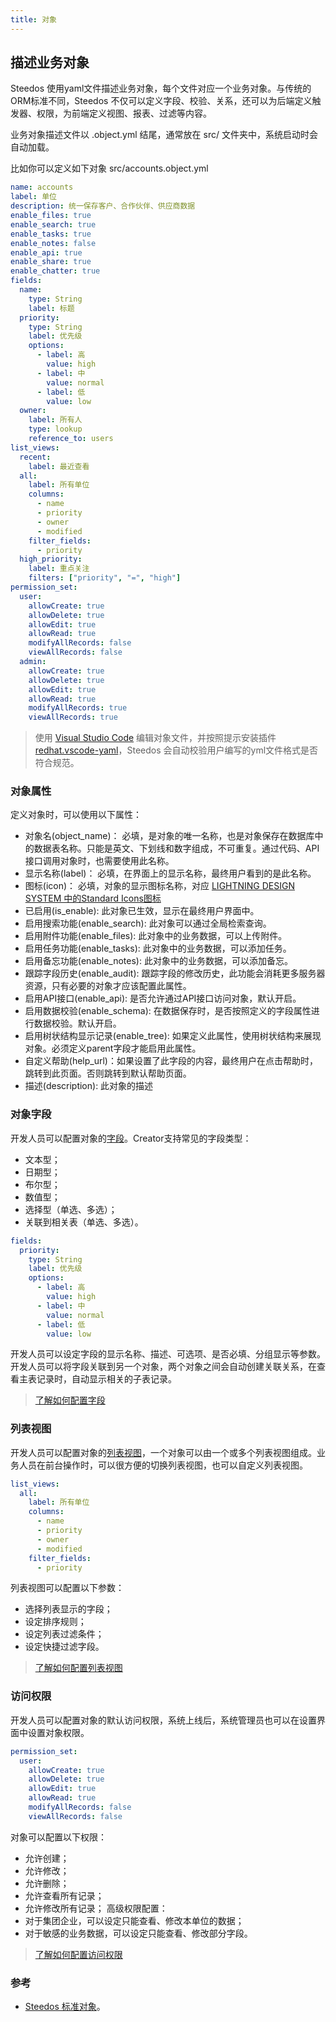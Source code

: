```yaml
---
title: 对象
---
```


## 描述业务对象
Steedos 使用yaml文件描述业务对象，每个文件对应一个业务对象。与传统的ORM标准不同，Steedos 不仅可以定义字段、校验、关系，还可以为后端定义触发器、权限，为前端定义视图、报表、过滤等内容。

业务对象描述文件以 .object.yml 结尾，通常放在 src/ 文件夹中，系统启动时会自动加载。

比如你可以定义如下对象 src/accounts.object.yml
```yaml
name: accounts
label: 单位
description: 统一保存客户、合作伙伴、供应商数据
enable_files: true
enable_search: true
enable_tasks: true
enable_notes: false
enable_api: true
enable_share: true
enable_chatter: true
fields:
  name: 
    type: String
    label: 标题 
  priority:
    type: String
    label: 优先级
    options:
      - label: 高
        value: high
      - label: 中
        value: normal
      - label: 低
        value: low
  owner:
    label: 所有人
    type: lookup
    reference_to: users
list_views:
  recent:
    label: 最近查看
  all:
    label: 所有单位
    columns:
      - name
      - priority
      - owner
      - modified
    filter_fields:
      - priority
  high_priority:
    label: 重点关注
    filters: ["priority", "=", "high"]
permission_set:
  user:
    allowCreate: true
    allowDelete: true
    allowEdit: true
    allowRead: true
    modifyAllRecords: false
    viewAllRecords: false
  admin:
    allowCreate: true
    allowDelete: true
    allowEdit: true
    allowRead: true
    modifyAllRecords: true
    viewAllRecords: true
```
> 使用 [Visual Studio Code](https://code.visualstudio.com/) 编辑对象文件，并按照提示安装插件[redhat.vscode-yaml](https://marketplace.visualstudio.com/items?itemName=redhat.vscode-yaml)，Steedos 会自动校验用户编写的yml文件格式是否符合规范。

### 对象属性
定义对象时，可以使用以下属性：
- 对象名(object_name)： 必填，是对象的唯一名称，也是对象保存在数据库中的数据表名称。只能是英文、下划线和数字组成，不可重复。通过代码、API接口调用对象时，也需要使用此名称。
- 显示名称(label)： 必填，在界面上的显示名称，最终用户看到的是此名称。
- 图标(icon)： 必填，对象的显示图标名称，对应 [LIGHTNING DESIGN SYSTEM 中的Standard Icons图标](https://www.lightningdesignsystem.com/icons/#standard)
- 已启用(is_enable): 此对象已生效，显示在最终用户界面中。
- 启用搜索功能(enable_search): 此对象可以通过全局检索查询。
- 启用附件功能(enable_files): 此对象中的业务数据，可以上传附件。
- 启用任务功能(enable_tasks): 此对象中的业务数据，可以添加任务。
- 启用备忘功能(enable_notes): 此对象中的业务数据，可以添加备忘。
- 跟踪字段历史(enable_audit): 跟踪字段的修改历史，此功能会消耗更多服务器资源，只有必要的对象才应该配置此属性。
- 启用API接口(enable_api): 是否允许通过API接口访问对象，默认开启。 
- 启用数据校验(enable_schema): 在数据保存时，是否按照定义的字段属性进行数据校验。默认开启。
- 启用树状结构显示记录(enable_tree): 如果定义此属性，使用树状结构来展现对象。必须定义parent字段才能启用此属性。
- 自定义帮助(help_url)：如果设置了此字段的内容，最终用户在点击帮助时，跳转到此页面。否则跳转到默认帮助页面。
- 描述(description): 此对象的描述

  
### 对象字段
开发人员可以配置对象的[字段](object_field.md)。Creator支持常见的字段类型：
  - 文本型；
  - 日期型；
  - 布尔型；
  - 数值型；
  - 选择型（单选、多选）；
  - 关联到相关表（单选、多选）。
  
```yaml
fields:
  priority:
    type: String
    label: 优先级
    options:
      - label: 高
        value: high
      - label: 中
        value: normal
      - label: 低
        value: low
```

开发人员可以设定字段的显示名称、描述、可选项、是否必填、分组显示等参数。
开发人员可以将字段关联到另一个对象，两个对象之间会自动创建关联关系，在查看主表记录时，自动显示相关的子表记录。 

> [了解如何配置字段](object_field.md)

### 列表视图
开发人员可以配置对象的[列表视图](object_listview.md)，一个对象可以由一个或多个列表视图组成。业务人员在前台操作时，可以很方便的切换列表视图，也可以自定义列表视图。

```yaml
list_views:
  all:
    label: 所有单位
    columns:
      - name
      - priority
      - owner
      - modified
    filter_fields:
      - priority
```
列表视图可以配置以下参数：
  - 选择列表显示的字段；
  - 设定排序规则；
  - 设定列表过滤条件；
  - 设定快捷过滤字段。

> [了解如何配置列表视图](object_listview.md)

### 访问权限
开发人员可以配置对象的默认访问权限，系统上线后，系统管理员也可以在设置界面中设置对象权限。

```yaml
permission_set:
  user:
    allowCreate: true
    allowDelete: true
    allowEdit: true
    allowRead: true
    modifyAllRecords: false
    viewAllRecords: false
```

对象可以配置以下权限：
  - 允许创建；
  - 允许修改；
  - 允许删除；
  - 允许查看所有记录；
  - 允许修改所有记录；
高级权限配置：
  - 对于集团企业，可以设定只能查看、修改本单位的数据；
  - 对于敏感的业务数据，可以设定只能查看、修改部分字段。

> [了解如何配置访问权限](object_permission.md)

### 参考
- [Steedos 标准对象](https://github.com/steedos/object-server/tree/develop/packages/standard-objects)。